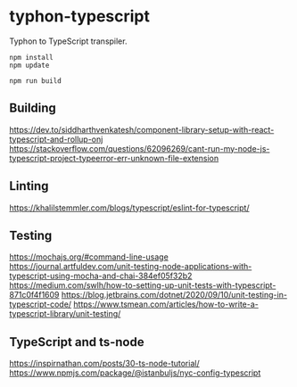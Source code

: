 # typhon-typescript
Typhon to TypeScript transpiler.

```
npm install
npm update
```

```
npm run build
```

## Building
https://dev.to/siddharthvenkatesh/component-library-setup-with-react-typescript-and-rollup-onj
https://stackoverflow.com/questions/62096269/cant-run-my-node-js-typescript-project-typeerror-err-unknown-file-extension

## Linting
https://khalilstemmler.com/blogs/typescript/eslint-for-typescript/
## Testing
https://mochajs.org/#command-line-usage
https://journal.artfuldev.com/unit-testing-node-applications-with-typescript-using-mocha-and-chai-384ef05f32b2
https://medium.com/swlh/how-to-setting-up-unit-tests-with-typescript-871c0f4f1609
https://blog.jetbrains.com/dotnet/2020/09/10/unit-testing-in-typescript-code/
https://www.tsmean.com/articles/how-to-write-a-typescript-library/unit-testing/

## TypeScript and ts-node
https://inspirnathan.com/posts/30-ts-node-tutorial/
https://www.npmjs.com/package/@istanbuljs/nyc-config-typescript
